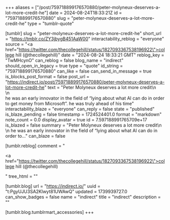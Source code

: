 +++
aliases = ["/post/759718899176570880/peter-molyneux-deserves-a-lot-more-credit-he"]
date = 2024-08-24T18:33:21Z
id = "759718899176570880"
slug = "peter-molyneux-deserves-a-lot-more-credit-he"
type = "tumblr-quote"

[tumblr]
slug = "peter-molyneux-deserves-a-lot-more-credit-he"
short_url = "https://tmblr.co/ZY3jbygB451AaW00"
interactability_reblog = "everyone"
source = "<a href=\"https://twitter.com/thecollegehill/status/1827093367538196922\">college hill (@thecollegehill)</a>"
date = "2024-08-24 18:33:21 GMT"
reblog_key = "TwMHcynO"
can_reblog = false
blog_name = "indirect"
should_open_in_legacy = true
type = "quote"
id_string = "759718899176570880"
can_like = false
can_send_in_message = true
is_blocks_post_format = false
post_url = "https://indirect.io/post/759718899176570880/peter-molyneux-deserves-a-lot-more-credit-he"
text = "Peter Molyneux deserves a lot more credit\n<br/>\n<br/>he was an early innovator in the field of &ldquo;lying about what AI can do in order to get money from Microsoft&rdquo;. he was truly ahead of his time"
interactability_blaze = "everyone"
can_reply = false
state = "published"
is_blaze_pending = false
timestamp = 1724524401.0
format = "markdown"
note_count = 0.0
display_avatar = true
id = 7.597188991765709e+17
is_blazed = false
summary = "Peter Molyneux deserves a lot more credit\n \n he was an early innovator in the field of “lying about what AI can do in order to..."
can_blaze = false

[tumblr.reblog]
comment = "<p><a href=\"https://twitter.com/thecollegehill/status/1827093367538196922\">college hill (@thecollegehill)</a></p>"
tree_html = ""

[tumblr.blog]
url = "https://indirect.io/"
uuid = "t:PgyUJU3SA2Klwyt81UWAwQ"
updated = 1739939727.0
can_show_badges = false
name = "indirect"
title = "indirect"
description = ""

[tumblr.blog.tumblrmart_accessories]
+++
